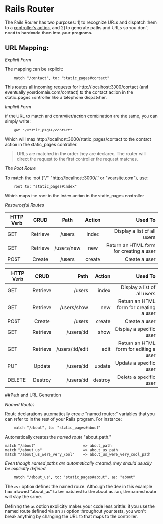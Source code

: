 # Rails Router

The Rails Router has two purposes: 1) to recognize URLs and dispatch them to a [controller's action](google.com), and 2) to generate paths and URLs so you don't need to hardcode them into your programs. 

## URL Mapping:

_Explicit Form_

The mapping can be explicit:

		match "/contact", to: "static_pages#contact"
		
This routes all incoming requests for http://localhost:3000/contact (and eventually yourdomain.com/contact) to the contact action in the static_pages controller like a telephone dispatcher. 

_Implicit Form_

If the URL to match and controller/action combination are the same, you can simply write:

		get "/static_pages/contact"
		
Which will map http://localhost:3000/static_pages/contact to the contact action in the static_pages controller. 

> URLs are matched in the order they are declared. The router will direct the request to the first controller the request matches.

_The Root Route_

To match the root ("/", "http://localhost:3000/," or "yoursite.com"), use:

		root to: "static_pages#index"
		
Which maps the root to the index action in the static_pages controller.

_Resourceful Routes_

| HTTP Verb | CRUD     | Path            | Action | Used To                                                    |
| --------------  |:------------:|:---------------:|:--------:| ------------------------------------------------------:|
| GET            | Retrieve | /users         | index  | Display a list of all users                            |
| GET            | Retrieve | /users/new | new     | Return an HTML form for creating a user |
| POST          | Create   | /users         | create | Create a user                                            |

| HTTP Verb	 | CRUD	|Path     	        | Action  	| Used To |
| ------------------ |:-----------:|-------------------:|------------:|-------------:|
| GET           	| Retrieve 	| /users		| index	| Display a list of all users |
| GET      		| Retrieve	| /users/show	| new	| Return an HTML form for creating a user |
| POST  		| Create   	| /users		| create	| Create a user |
| GET 		| Retrieve 	| /users/:id		| show	| Display a specific user |
| GET  		| Retrieve 	| /users/:id/edit	| edit		| Return an HTML form for editing a user |
| PUT  		| Update   	| /users/:id		| update	| Update a specific user |
| DELETE  	| Destroy  	| /users/:id		| destroy	| Delete a specific user |


##Path and URL Generation

_Named Routes_

Route declarations automatically create "named routes:" variables that you can refer to in the rest of your Rails program. For instance:

		match "/about", to: "static_pages#about"
		
Automatically creates the _named route_ "about_path."

	match "/about" 						=> about_path
	match "/about_us" 					=> about_us_path
	match "/about_us_were_very_cool" 	=> about_us_were_very_cool_path

_Even though named paths are automatically created, they should usually be explicitly defined._

		match "/about_us", to: "static_pages#about", as: "about"
		
The `as:` option defines the named route. Although the dev in this example has allowed "about_us" to be matched to the about action, the named route will stay the same.

Defining the `as` option explicitly makes your code less brittle: if you use the named route defined via an `as` option throughout your tests, you won't break anything by changing the URL to that maps to the controller. 
